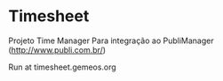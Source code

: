Timesheet
=========

Projeto Time Manager
Para integração ao PubliManager (http://www.publi.com.br/)

Run at timesheet.gemeos.org
